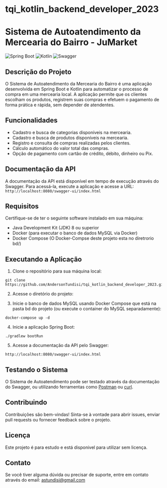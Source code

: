 # tqi_kotlin_backend_developer_2023

# Sistema de Autoatendimento da Mercearia do Bairro - JuMarket

![Spring Boot](https://img.shields.io/badge/Spring%20Boot-2.5.4-brightgreen) ![Kotlin](https://img.shields.io/badge/Kotlin-1.5.21-orange) ![Swagger](https://img.shields.io/badge/Swagger-3.0.0-blue)

## Descrição do Projeto

O Sistema de Autoatendimento da Mercearia do Bairro é uma aplicação desenvolvida em Spring Boot e Kotlin para automatizar o processo de compra em uma mercearia local. A aplicação permite que os clientes escolham os produtos, registrem suas compras e efetuem o pagamento de forma prática e rápida, sem depender de atendentes.

## Funcionalidades

- Cadastro e busca de categorias disponíveis na mercearia.
- Cadastro e busca de produtos disponíveis na mercearia.
- Registro e consulta de compras realizadas pelos clientes.
- Cálculo automático do valor total das compras.
- Opção de pagamento com cartão de crédito, débito, dinheiro ou Pix.

## Documentação da API

A documentação da API está disponível em tempo de execução através do Swagger. Para acessá-la, execute a aplicação e acesse a URL: `http://localhost:8080/swagger-ui/index.html`

## Requisitos

Certifique-se de ter o seguinte software instalado em sua máquina:

- Java Development Kit (JDK) 8 ou superior
- Docker (para executar o banco de dados MySQL via Docker)
- Docker Compose (O Docker-Compse deste projeto esta no diretrorio bd/)

## Executando a Aplicação

1. Clone o repositório para sua máquina local:

```
git clone https://github.com/AndersonTundisi/tqi_kotlin_backend_developer_2023.git
```

2. Acesse o diretório do projeto:

3. Inicie o banco de dados MySQL usando Docker Compose que está na pasta bd do projeto (ou execute o container do MySQL separadamente):

```
docker-compose up -d 
```

4. Inicie a aplicação Spring Boot:

```
./gradlew bootRun
```

5. Acesse a documentação da API pelo Swagger:

```
http://localhost:8080/swagger-ui/index.html
```

## Testando o Sistema

O Sistema de Autoatendimento pode ser testado através da documentação do Swagger, ou utilizando ferramentas como [Postman](https://www.postman.com/) ou [curl](https://curl.se/).

## Contribuindo

Contribuições são bem-vindas! Sinta-se à vontade para abrir issues, enviar pull requests ou fornecer feedback sobre o projeto.

## Licença

Este projeto é para estudo e está disponivel para utilizar sem licença.

## Contato

Se você tiver alguma dúvida ou precisar de suporte, entre em contato através do email: astundisi@gmail.com
